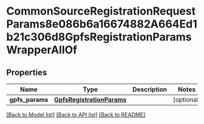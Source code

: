 # CommonSourceRegistrationRequestParams8e086b6a16674882A664Ed1b21c306d8GpfsRegistrationParamsWrapperAllOf


## Properties
Name | Type | Description | Notes
------------ | ------------- | ------------- | -------------
**gpfs_params** | [**GpfsRegistrationParams**](GpfsRegistrationParams.md) |  | [optional] 

[[Back to Model list]](../README.md#documentation-for-models) [[Back to API list]](../README.md#documentation-for-api-endpoints) [[Back to README]](../README.md)


